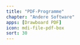 ```yaml
---
title: "PDF-Programme"
chapter: "Andere Software"
apps: [Drawboard PDF]
icon: mdi-file-pdf-box
sort: 30
---
```




<Features/>